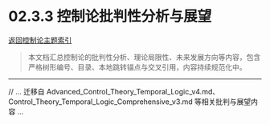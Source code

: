 # 02.3.3 控制论批判性分析与展望

[返回控制论主题索引](./README.md)

> 本文档汇总控制论的批判性分析、理论局限性、未来发展方向等内容，包含严格树形编号、目录、本地跳转锚点与交叉引用，内容持续规范化中。

---

// ... 迁移自 Advanced_Control_Theory_Temporal_Logic_v4.md、Control_Theory_Temporal_Logic_Comprehensive_v3.md 等相关批判与展望内容 ...
